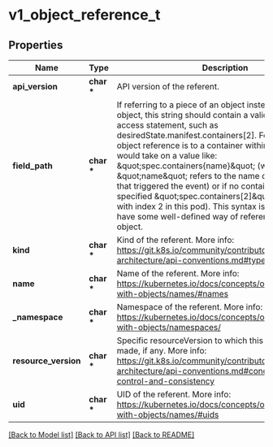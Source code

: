 # v1_object_reference_t

## Properties
Name | Type | Description | Notes
------------ | ------------- | ------------- | -------------
**api_version** | **char \*** | API version of the referent. | [optional] 
**field_path** | **char \*** | If referring to a piece of an object instead of an entire object, this string should contain a valid JSON/Go field access statement, such as desiredState.manifest.containers[2]. For example, if the object reference is to a container within a pod, this would take on a value like: \&quot;spec.containers{name}\&quot; (where \&quot;name\&quot; refers to the name of the container that triggered the event) or if no container name is specified \&quot;spec.containers[2]\&quot; (container with index 2 in this pod). This syntax is chosen only to have some well-defined way of referencing a part of an object. | [optional] 
**kind** | **char \*** | Kind of the referent. More info: https://git.k8s.io/community/contributors/devel/sig-architecture/api-conventions.md#types-kinds | [optional] 
**name** | **char \*** | Name of the referent. More info: https://kubernetes.io/docs/concepts/overview/working-with-objects/names/#names | [optional] 
**_namespace** | **char \*** | Namespace of the referent. More info: https://kubernetes.io/docs/concepts/overview/working-with-objects/namespaces/ | [optional] 
**resource_version** | **char \*** | Specific resourceVersion to which this reference is made, if any. More info: https://git.k8s.io/community/contributors/devel/sig-architecture/api-conventions.md#concurrency-control-and-consistency | [optional] 
**uid** | **char \*** | UID of the referent. More info: https://kubernetes.io/docs/concepts/overview/working-with-objects/names/#uids | [optional] 

[[Back to Model list]](../README.md#documentation-for-models) [[Back to API list]](../README.md#documentation-for-api-endpoints) [[Back to README]](../README.md)


